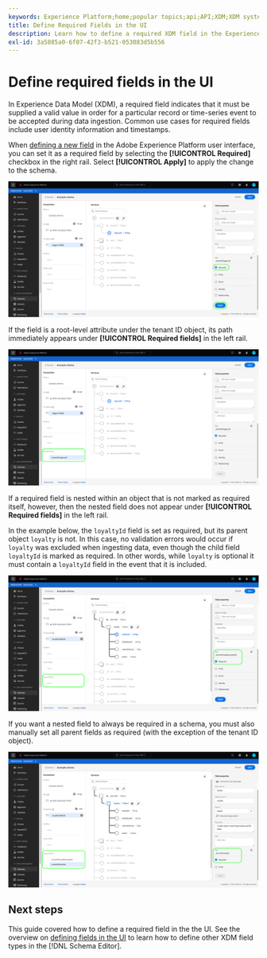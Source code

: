 ```yaml
---
keywords: Experience Platform;home;popular topics;api;API;XDM;XDM system;experience data model;data model;ui;workspace;required;field;
title: Define Required Fields in the UI
description: Learn how to define a required XDM field in the Experience Platform user interface.
exl-id: 3a5885a0-6f07-42f3-b521-053083d5b556
---
```

# Define required fields in the UI

In Experience Data Model (XDM), a required field indicates that it must be supplied a valid value in order for a particular record or time-series event to be accepted during data ingestion. Common use cases for required fields include user identity information and timestamps.

When [defining a new field](./overview.md#define) in the Adobe Experience Platform user interface, you can set it as a required field by selecting the **[!UICONTROL Required]** checkbox in the right rail. Select **[!UICONTROL Apply]** to apply the change to the schema.

![Required checkbox](../../images/ui/fields/required/root.png)

If the field is a root-level attribute under the tenant ID object, its path immediately appears under **[!UICONTROL Required fields]** in the left rail.

![Root-level required field](../../images/ui/fields/required/applied.png)

If a required field is nested within an object that is not marked as required itself, however, then the nested field does not appear under **[!UICONTROL Required fields]** in the left rail.

In the example below, the `loyaltyId` field is set as required, but its parent object `loyalty` is not. In this case, no validation errors would occur if `loyalty` was excluded when ingesting data, even though the child field `loyaltyId` is marked as required. In other words, while `loyalty` is optional it must contain a `loyaltyId` field in the event that it is included.

![Nested required field](../../images/ui/fields/required/nested.png)

If you want a nested field to always be required in a schema, you must also manually set all parent fields as required (with the exception of the tenant ID object).

![Parent and child required fields](../../images/ui/fields/required/parent-and-child.png)

## Next steps

This guide covered how to define a required field in the the UI. See the overview on [defining fields in the UI](./overview.md#special) to learn how to define other XDM field types in the [!DNL Schema Editor].
